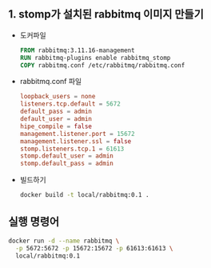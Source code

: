 ## 1. stomp가 설치된 rabbitmq 이미지 만들기
- 도커파일
    ```dockerfile
    FROM rabbitmq:3.11.16-management
    RUN rabbitmq-plugins enable rabbitmq_stomp
    COPY rabbitmq.conf /etc/rabbitmq/rabbitmq.conf
    ```
- rabbitmq.conf 파일
    ```conf
    loopback_users = none
    listeners.tcp.default = 5672
    default_pass = admin
    default_user = admin
    hipe_compile = false
    management.listener.port = 15672
    management.listener.ssl = false
    stomp.listeners.tcp.1 = 61613
    stomp.default_user = admin
    stomp.default_pass = admin
    ```
- 빌드하기
    ```bash
    docker build -t local/rabbitmq:0.1 .
    ```

## 실행 명령어
```bash
docker run -d --name rabbitmq \
  -p 5672:5672 -p 15672:15672 -p 61613:61613 \
  local/rabbitmq:0.1
```
